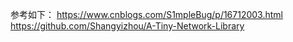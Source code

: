 参考如下：
https://www.cnblogs.com/S1mpleBug/p/16712003.html
https://github.com/Shangyizhou/A-Tiny-Network-Library
